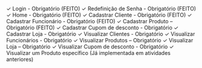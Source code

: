 ✓ Login - Obrigatório (FEITO)
✓ Redefinição de Senha - Obrigatório (FEITO)
✓ Home - Obrigatório (FEITO)
✓ Cadastrar Cliente - Obrigatório (FEITO)
✓ Cadastrar Funcionário - Obrigatório (FEITO)
✓ Cadastrar Produto – Obrigatório (FEITO)
✓ Cadastrar Cupom de desconto - Obrigatório
✓ Cadastrar Loja - Obrigatório
✓ Visualizar Clientes - Obrigatório
✓ Visualizar Funcionários - Obrigatório
✓ Visualizar Produtos – Obrigatório
✓ Visualizar Loja – Obrigatório
✓ Visualizar Cupom de desconto - Obrigatório
✓ Visualizar um Produto específico (Já implementada em atividades anteriores)